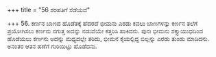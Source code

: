 +++
title = "56 ಶರಹತಿಗೆ ಸೆಡೆಯದೆ"

+++
56. ಕರ್ಣನ ಬಾಣದ ಹೊಡೆತಕ್ಕೆ ಹೆದರದೆ ಭೀಮನು ಎರಡು ಕವಲು ಬಾಣಗಳನ್ನು  ಕರ್ಣನ ತಲೆಗೆ ಪ್ರಯೋಗಿಸಲು ಕರ್ಣನು ನಗುತ್ತ ಅದನ್ನು ನಡುವೆಯೇ ಕತ್ತರಿಸಿ ಹಾಕಿದನು. ಪುನಃ ಭೀಮನು ಶಕ್ತ್ಯಾಯುಧದಿಂದ  ಹೊಡೆಯಲು  ಕರ್ಣನು ಅದನ್ನು ಮಧ್ಯದಲ್ಲೇ ತರಿದು, ಭೀಮನ ಕೈಯಲ್ಲಿದ್ದ ಬಿಲ್ಲನ್ನು ಎರಡು ತುಂಡು ಮಾಡಿದನು. ಅನಂತರ ಆತನ ಹಣೆಗೆ ಗುರಿಯಿಟ್ಟು ಹೊಡೆದನು.